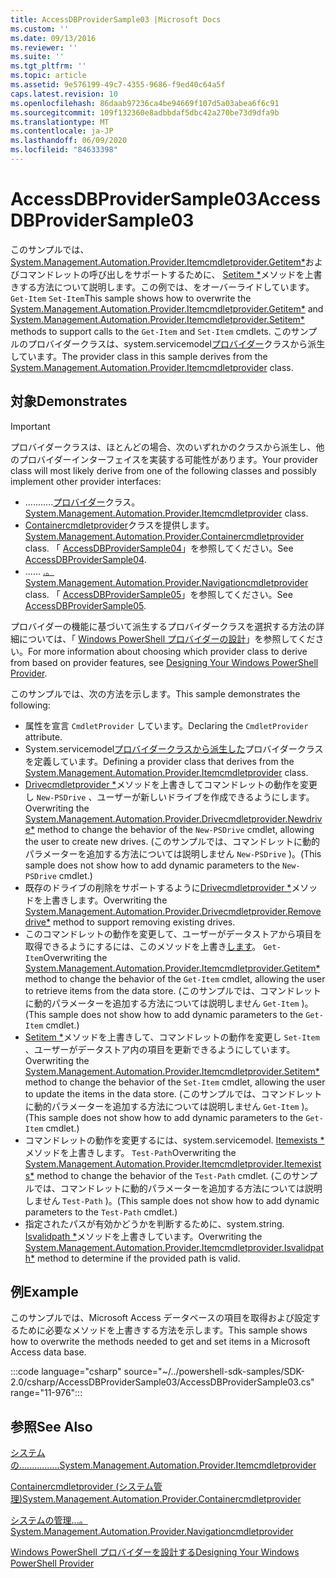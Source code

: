 ```yaml
---
title: AccessDBProviderSample03 |Microsoft Docs
ms.custom: ''
ms.date: 09/13/2016
ms.reviewer: ''
ms.suite: ''
ms.tgt_pltfrm: ''
ms.topic: article
ms.assetid: 9e576199-49c7-4355-9686-f9ed40c64a5f
caps.latest.revision: 10
ms.openlocfilehash: 86daab97236ca4be94669f107d5a03abea6f6c91
ms.sourcegitcommit: 109f132360e8adbbdaf5dbc42a270be73d9dfa9b
ms.translationtype: MT
ms.contentlocale: ja-JP
ms.lasthandoff: 06/09/2020
ms.locfileid: "84633398"
---
```

# <a name="accessdbprovidersample03"></a><span data-ttu-id="8bb70-102">AccessDBProviderSample03</span><span class="sxs-lookup"><span data-stu-id="8bb70-102">AccessDBProviderSample03</span></span>

<span data-ttu-id="8bb70-103">このサンプルでは、 [System.Management.Automation.Provider.Itemcmdletprovider.Getitem\*](/dotnet/api/System.Management.Automation.Provider.ItemCmdletProvider.GetItem)およびコマンドレットの呼び出しをサポートするために、 [Setitem \*](/dotnet/api/System.Management.Automation.Provider.ItemCmdletProvider.SetItem)メソッドを上書きする方法について説明します。この例では、をオーバーライドしています。 `Get-Item` `Set-Item`</span><span class="sxs-lookup"><span data-stu-id="8bb70-103">This sample shows how to overwrite the [System.Management.Automation.Provider.Itemcmdletprovider.Getitem\*](/dotnet/api/System.Management.Automation.Provider.ItemCmdletProvider.GetItem) and [System.Management.Automation.Provider.Itemcmdletprovider.Setitem\*](/dotnet/api/System.Management.Automation.Provider.ItemCmdletProvider.SetItem) methods to support calls to the `Get-Item` and `Set-Item` cmdlets.</span></span> <span data-ttu-id="8bb70-104">このサンプルのプロバイダークラスは、system.servicemodel[プロバイダー](/dotnet/api/System.Management.Automation.Provider.ItemCmdletProvider)クラスから派生しています。</span><span class="sxs-lookup"><span data-stu-id="8bb70-104">The provider class in this sample derives from the [System.Management.Automation.Provider.Itemcmdletprovider](/dotnet/api/System.Management.Automation.Provider.ItemCmdletProvider) class.</span></span>

## <a name="demonstrates"></a><span data-ttu-id="8bb70-105">対象</span><span class="sxs-lookup"><span data-stu-id="8bb70-105">Demonstrates</span></span>

> [!IMPORTANT]
> <span data-ttu-id="8bb70-106">プロバイダークラスは、ほとんどの場合、次のいずれかのクラスから派生し、他のプロバイダーインターフェイスを実装する可能性があります。</span><span class="sxs-lookup"><span data-stu-id="8bb70-106">Your provider class will most likely derive from one of the following classes and possibly implement other provider interfaces:</span></span>
>
> - <span data-ttu-id="8bb70-107">...........[プロバイダー](/dotnet/api/System.Management.Automation.Provider.ItemCmdletProvider)クラス。</span><span class="sxs-lookup"><span data-stu-id="8bb70-107">[System.Management.Automation.Provider.Itemcmdletprovider](/dotnet/api/System.Management.Automation.Provider.ItemCmdletProvider) class.</span></span>
> - <span data-ttu-id="8bb70-108">[Containercmdletprovider](/dotnet/api/System.Management.Automation.Provider.ContainerCmdletProvider)クラスを提供します。</span><span class="sxs-lookup"><span data-stu-id="8bb70-108">[System.Management.Automation.Provider.Containercmdletprovider](/dotnet/api/System.Management.Automation.Provider.ContainerCmdletProvider) class.</span></span> <span data-ttu-id="8bb70-109">「 [AccessDBProviderSample04](./accessdbprovidersample04.md)」を参照してください。</span><span class="sxs-lookup"><span data-stu-id="8bb70-109">See [AccessDBProviderSample04](./accessdbprovidersample04.md).</span></span>
> - <span data-ttu-id="8bb70-110">...... [.。](/dotnet/api/System.Management.Automation.Provider.NavigationCmdletProvider)</span><span class="sxs-lookup"><span data-stu-id="8bb70-110">[System.Management.Automation.Provider.Navigationcmdletprovider](/dotnet/api/System.Management.Automation.Provider.NavigationCmdletProvider) class.</span></span> <span data-ttu-id="8bb70-111">「 [AccessDBProviderSample05](./accessdbprovidersample05.md)」を参照してください。</span><span class="sxs-lookup"><span data-stu-id="8bb70-111">See [AccessDBProviderSample05](./accessdbprovidersample05.md).</span></span>
>
> <span data-ttu-id="8bb70-112">プロバイダーの機能に基づいて派生するプロバイダークラスを選択する方法の詳細については、「 [Windows PowerShell プロバイダーの設計](./provider-types.md)」を参照してください。</span><span class="sxs-lookup"><span data-stu-id="8bb70-112">For more information about choosing which provider class to derive from based on provider features, see [Designing Your Windows PowerShell Provider](./provider-types.md).</span></span>

<span data-ttu-id="8bb70-113">このサンプルでは、次の方法を示します。</span><span class="sxs-lookup"><span data-stu-id="8bb70-113">This sample demonstrates the following:</span></span>

- <span data-ttu-id="8bb70-114">属性を宣言 `CmdletProvider` しています。</span><span class="sxs-lookup"><span data-stu-id="8bb70-114">Declaring the `CmdletProvider` attribute.</span></span>
- <span data-ttu-id="8bb70-115">System.servicemodel[プロバイダークラスから派生した](/dotnet/api/System.Management.Automation.Provider.ItemCmdletProvider)プロバイダークラスを定義しています。</span><span class="sxs-lookup"><span data-stu-id="8bb70-115">Defining a provider class that derives from the [System.Management.Automation.Provider.Itemcmdletprovider](/dotnet/api/System.Management.Automation.Provider.ItemCmdletProvider) class.</span></span>
- <span data-ttu-id="8bb70-116">[Drivecmdletprovider \*](/dotnet/api/System.Management.Automation.Provider.DriveCmdletProvider.NewDrive)メソッドを上書きしてコマンドレットの動作を変更し `New-PSDrive` 、ユーザーが新しいドライブを作成できるようにします。</span><span class="sxs-lookup"><span data-stu-id="8bb70-116">Overwriting the [System.Management.Automation.Provider.Drivecmdletprovider.Newdrive\*](/dotnet/api/System.Management.Automation.Provider.DriveCmdletProvider.NewDrive) method to change the behavior of the `New-PSDrive` cmdlet, allowing the user to create new drives.</span></span>
  <span data-ttu-id="8bb70-117">(このサンプルでは、コマンドレットに動的パラメーターを追加する方法については説明しません `New-PSDrive` )。</span><span class="sxs-lookup"><span data-stu-id="8bb70-117">(This sample does not show how to add dynamic parameters to the `New-PSDrive` cmdlet.)</span></span>
- <span data-ttu-id="8bb70-118">既存のドライブの削除をサポートするように[Drivecmdletprovider \*](/dotnet/api/System.Management.Automation.Provider.DriveCmdletProvider.RemoveDrive)メソッドを上書きします。</span><span class="sxs-lookup"><span data-stu-id="8bb70-118">Overwriting the [System.Management.Automation.Provider.Drivecmdletprovider.Removedrive\*](/dotnet/api/System.Management.Automation.Provider.DriveCmdletProvider.RemoveDrive) method to support removing existing drives.</span></span>
- <span data-ttu-id="8bb70-119">このコマンドレットの動作を変更して、ユーザーがデータストアから項目を取得できるようにするには、このメソッドを上書き[します](/dotnet/api/System.Management.Automation.Provider.ItemCmdletProvider.GetItem)。 `Get-Item`</span><span class="sxs-lookup"><span data-stu-id="8bb70-119">Overwriting the [System.Management.Automation.Provider.Itemcmdletprovider.Getitem\*](/dotnet/api/System.Management.Automation.Provider.ItemCmdletProvider.GetItem) method to change the behavior of the `Get-Item` cmdlet, allowing the user to retrieve items from the data store.</span></span> <span data-ttu-id="8bb70-120">(このサンプルでは、コマンドレットに動的パラメーターを追加する方法については説明しません `Get-Item` )。</span><span class="sxs-lookup"><span data-stu-id="8bb70-120">(This sample does not show how to add dynamic parameters to the `Get-Item` cmdlet.)</span></span>
- <span data-ttu-id="8bb70-121">[Setitem \*](/dotnet/api/System.Management.Automation.Provider.ItemCmdletProvider.SetItem)メソッドを上書きして、コマンドレットの動作を変更し `Set-Item` 、ユーザーがデータストア内の項目を更新できるようにしています。</span><span class="sxs-lookup"><span data-stu-id="8bb70-121">Overwriting the [System.Management.Automation.Provider.Itemcmdletprovider.Setitem\*](/dotnet/api/System.Management.Automation.Provider.ItemCmdletProvider.SetItem) method to change the behavior of the `Set-Item` cmdlet, allowing the user to update the items in the data store.</span></span> <span data-ttu-id="8bb70-122">(このサンプルでは、コマンドレットに動的パラメーターを追加する方法については説明しません `Get-Item` )。</span><span class="sxs-lookup"><span data-stu-id="8bb70-122">(This sample does not show how to add dynamic parameters to the `Get-Item` cmdlet.)</span></span>
- <span data-ttu-id="8bb70-123">コマンドレットの動作を変更するには、system.servicemodel. [Itemexists \*](/dotnet/api/System.Management.Automation.Provider.ItemCmdletProvider.ItemExists)メソッドを上書きします。 `Test-Path`</span><span class="sxs-lookup"><span data-stu-id="8bb70-123">Overwriting the [System.Management.Automation.Provider.Itemcmdletprovider.Itemexists\*](/dotnet/api/System.Management.Automation.Provider.ItemCmdletProvider.ItemExists) method to change the behavior of the `Test-Path` cmdlet.</span></span> <span data-ttu-id="8bb70-124">(このサンプルでは、コマンドレットに動的パラメーターを追加する方法については説明しません `Test-Path` )。</span><span class="sxs-lookup"><span data-stu-id="8bb70-124">(This sample does not show how to add dynamic parameters to the `Test-Path` cmdlet.)</span></span>
- <span data-ttu-id="8bb70-125">指定されたパスが有効かどうかを判断するために、system.string. [Isvalidpath \*](/dotnet/api/System.Management.Automation.Provider.ItemCmdletProvider.IsValidPath)メソッドを上書きしています。</span><span class="sxs-lookup"><span data-stu-id="8bb70-125">Overwriting the [System.Management.Automation.Provider.Itemcmdletprovider.Isvalidpath\*](/dotnet/api/System.Management.Automation.Provider.ItemCmdletProvider.IsValidPath) method to determine if the provided path is valid.</span></span>

## <a name="example"></a><span data-ttu-id="8bb70-126">例</span><span class="sxs-lookup"><span data-stu-id="8bb70-126">Example</span></span>

<span data-ttu-id="8bb70-127">このサンプルでは、Microsoft Access データベースの項目を取得および設定するために必要なメソッドを上書きする方法を示します。</span><span class="sxs-lookup"><span data-stu-id="8bb70-127">This sample shows how to overwrite the methods needed to get and set items in a Microsoft Access data base.</span></span>

:::code language="csharp" source="~/../powershell-sdk-samples/SDK-2.0/csharp/AccessDBProviderSample03/AccessDBProviderSample03.cs" range="11-976":::

## <a name="see-also"></a><span data-ttu-id="8bb70-128">参照</span><span class="sxs-lookup"><span data-stu-id="8bb70-128">See Also</span></span>

[<span data-ttu-id="8bb70-129">システムの................</span><span class="sxs-lookup"><span data-stu-id="8bb70-129">System.Management.Automation.Provider.Itemcmdletprovider</span></span>](/dotnet/api/System.Management.Automation.Provider.ItemCmdletProvider)

[<span data-ttu-id="8bb70-130">Containercmdletprovider (システム管理)</span><span class="sxs-lookup"><span data-stu-id="8bb70-130">System.Management.Automation.Provider.Containercmdletprovider</span></span>](/dotnet/api/System.Management.Automation.Provider.ContainerCmdletProvider)

[<span data-ttu-id="8bb70-131">システムの管理...。</span><span class="sxs-lookup"><span data-stu-id="8bb70-131">System.Management.Automation.Provider.Navigationcmdletprovider</span></span>](/dotnet/api/System.Management.Automation.Provider.NavigationCmdletProvider)

[<span data-ttu-id="8bb70-132">Windows PowerShell プロバイダーを設計する</span><span class="sxs-lookup"><span data-stu-id="8bb70-132">Designing Your Windows PowerShell Provider</span></span>](./provider-types.md)
